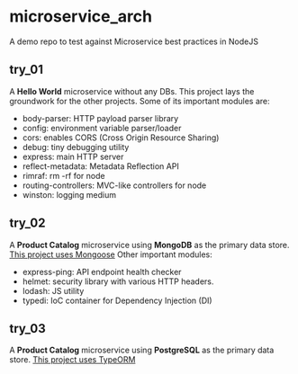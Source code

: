 # microservice_arch
A demo repo to test against Microservice best practices in NodeJS
## try_01
A **Hello World** microservice without any DBs.
This project lays the groundwork for the other projects. Some of its important modules are:
+ body-parser: HTTP payload parser library
+ config: environment variable parser/loader
+ cors: enables CORS (Cross Origin Resource Sharing)
+ debug: tiny debugging utility
+ express: main HTTP server
+ reflect-metadata: Metadata Reflection API
+ rimraf: rm -rf for node
+ routing-controllers: MVC-like controllers for node
+ winston: logging medium
## try_02
A **Product Catalog** microservice using **MongoDB** as the primary data store.
[This project uses Mongoose](https://mongoosejs.com/ "Mongoose")
Other important modules:
+ express-ping: API endpoint health checker
+ helmet: security library with various HTTP headers.
+ lodash: JS utility
+ typedi: IoC container for Dependency Injection (DI)
## try_03
A **Product Catalog** microservice using **PostgreSQL** as the primary data store.
[This project uses TypeORM](https://typeorm.io/ "TypeORM")
